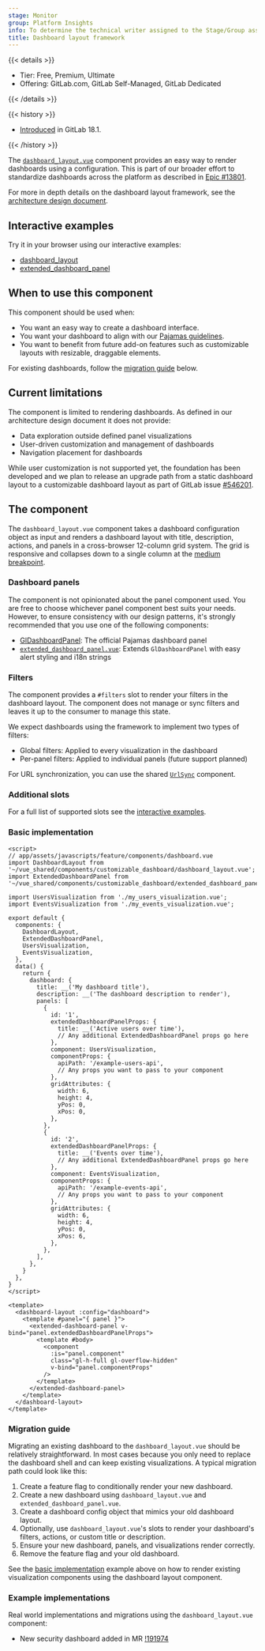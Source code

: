 ```yaml
---
stage: Monitor
group: Platform Insights
info: To determine the technical writer assigned to the Stage/Group associated with this page, see https://handbook.gitlab.com/handbook/product/ux/technical-writing/#assignments
title: Dashboard layout framework
---
```


{{< details >}}

- Tier: Free, Premium, Ultimate
- Offering: GitLab.com, GitLab Self-Managed, GitLab Dedicated

{{< /details >}}

{{< history >}}

- [Introduced](https://gitlab.com/gitlab-org/gitlab/-/merge_requests/191174) in GitLab 18.1.

{{< /history >}}

The [`dashboard_layout.vue`](https://gitlab.com/gitlab-org/gitlab/-/blob/master/app/assets/javascripts/vue_shared/components/customizable_dashboard/dashboard_layout.vue)
component provides an easy way to render dashboards using a configuration. This is
part of our broader effort to standardize dashboards across the platform
as described in [Epic #13801](https://gitlab.com/groups/gitlab-org/-/epics/13801).

For more in depth details on the dashboard layout framework, see the [architecture design document](https://handbook.gitlab.com/handbook/engineering/architecture/design-documents/dashboard_layout_framework/).

## Interactive examples

Try it in your browser using our interactive examples:

- [dashboard_layout](https://gitlab-org.gitlab.io/gitlab/storybook/?path=/docs/vue-shared-components-customizable-dashboard-dashboard-layout--docs)
- [extended_dashboard_panel](https://gitlab-org.gitlab.io/gitlab/storybook/?path=/docs/vue-shared-components-customizable-dashboard-extended-dashboard-panel--docs)

## When to use this component

This component should be used when:

- You want an easy way to create a dashboard interface.
- You want your dashboard to align with our [Pajamas guidelines](https://design.gitlab.com/patterns/dashboards).
- You want to benefit from future add-on features such as customizable layouts with resizable, draggable elements.

For existing dashboards, follow the [migration guide](#migration-guide) below.

## Current limitations

The component is limited to rendering dashboards. As defined in our architecture design document
it does not provide:

- Data exploration outside defined panel visualizations
- User-driven customization and management of dashboards
- Navigation placement for dashboards

While user customization is not supported yet, the foundation has been developed
and we plan to release an upgrade path from a static dashboard layout to a
customizable dashboard layout as part of GitLab issue [#546201](https://gitlab.com/gitlab-org/gitlab/-/issues/546201).

## The component

The `dashboard_layout.vue` component takes a dashboard configuration object as input
and renders a dashboard layout with title, description, actions, and panels in a
cross-browser 12-column grid system. The grid is responsive and collapses down
to a single column at the [medium breakpoint](https://design.gitlab.com/product-foundations/layout/#breakpoints).

### Dashboard panels

The component is not opinionated about the panel component used. You are free to
choose whichever panel component best suits your needs. However, to ensure consistency
with our design patterns, it's strongly recommended that you use one of the
following components:

- [GlDashboardPanel](https://gitlab-org.gitlab.io/gitlab-ui/?path=/docs/dashboards-dashboards-panel--docs): The official Pajamas dashboard panel
- [`extended_dashboard_panel.vue`](https://gitlab-org.gitlab.io/gitlab/storybook/?path=/docs/vue-shared-components-extended-dashboard-panel--docs): Extends `GlDashboardPanel` with easy alert styling and i18n strings

### Filters

The component provides a `#filters` slot to render your filters in the dashboard
layout. The component does not manage or sync filters and leaves it up to the
consumer to manage this state.

We expect dashboards using the framework to implement two types of filters:

- Global filters: Applied to every visualization in the dashboard
- Per-panel filters: Applied to individual panels (future support planned)

For URL synchronization, you can use the shared [`UrlSync`](https://gitlab.com/gitlab-org/gitlab/blob/master/app/assets/javascripts/vue_shared/components/url_sync.vue) component.

### Additional slots

For a full list of supported slots see the [interactive examples](#interactive-examples).

### Basic implementation

```vue
<script>
// app/assets/javascripts/feature/components/dashboard.vue
import DashboardLayout from '~/vue_shared/components/customizable_dashboard/dashboard_layout.vue';
import ExtendedDashboardPanel from '~/vue_shared/components/customizable_dashboard/extended_dashboard_panel.vue';

import UsersVisualization from './my_users_visualization.vue';
import EventsVisualization from './my_events_visualization.vue';

export default {
  components: {
    DashboardLayout,
    ExtendedDashboardPanel,
    UsersVisualization,
    EventsVisualization,
  },
  data() {
    return {
      dashboard: {
        title: __('My dashboard title'),
        description: __('The dashboard description to render'),
        panels: [
          {
            id: '1',
            extendedDashboardPanelProps: {
              title: __('Active users over time'),
              // Any additional ExtendedDashboardPanel props go here
            },
            component: UsersVisualization,
            componentProps: {
              apiPath: '/example-users-api',
              // Any props you want to pass to your component
            },
            gridAttributes: {
              width: 6,
              height: 4,
              yPos: 0,
              xPos: 0,
            },
          },
          {
            id: '2',
            extendedDashboardPanelProps: {
              title: __('Events over time'),
              // Any additional ExtendedDashboardPanel props go here
            },
            component: EventsVisualization,
            componentProps: {
              apiPath: '/example-events-api',
              // Any props you want to pass to your component
            },
            gridAttributes: {
              width: 6,
              height: 4,
              yPos: 0,
              xPos: 6,
            },
          },
        ],
      },
    }
  },
}
</script>

<template>
  <dashboard-layout :config="dashboard">
    <template #panel="{ panel }">
      <extended-dashboard-panel v-bind="panel.extendedDashboardPanelProps">
        <template #body>
          <component
            :is="panel.component"
            class="gl-h-full gl-overflow-hidden"
            v-bind="panel.componentProps"
          />
        </template>
      </extended-dashboard-panel>
    </template>
  </dashboard-layout>
</template>
```

### Migration guide

Migrating an existing dashboard to the `dashboard_layout.vue` should be relatively
straightforward. In most cases because you only need to replace the dashboard shell
and can keep existing visualizations. A typical migration path could look like this:

1. Create a feature flag to conditionally render your new dashboard.
1. Create a new dashboard using `dashboard_layout.vue` and `extended_dashboard_panel.vue`.
1. Create a dashboard config object that mimics your old dashboard layout.
1. Optionally, use `dashboard_layout.vue`'s slots to render your dashboard's
filters, actions, or custom title or description.
1. Ensure your new dashboard, panels, and visualizations render correctly.
1. Remove the feature flag and your old dashboard.

See the [basic implementation](#basic-implementation) example above on how to render
existing visualization components using the dashboard layout component.

### Example implementations

Real world implementations and migrations using the `dashboard_layout.vue`
component:

- New security dashboard added in MR [!191974](https://gitlab.com/gitlab-org/gitlab/-/merge_requests/191974)
